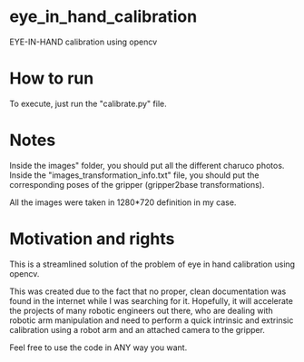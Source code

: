 # eye_in_hand_calibration
EYE-IN-HAND calibration using opencv

# How to run
To execute, just run the "calibrate.py" file.

# Notes
Inside the images" folder, you should put all the different charuco photos.
Inside the "images_transformation_info.txt" file, you should put the corresponding poses of the gripper (gripper2base transformations).

All the images were taken in 1280*720 definition in my case.

# Motivation and rights
This is a streamlined solution of the problem of eye in hand calibration using opencv.

This was created due to the fact that no proper, clean documentation was found in the internet while I was searching for it.
Hopefully, it will accelerate the projects of many robotic engineers out there, who are dealing with robotic arm manipulation and need to perform a quick intrinsic and extrinsic calibration using a robot arm and an attached camera to the gripper.

Feel free to use the code in ANY way you want.
